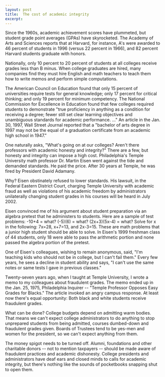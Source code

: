 ```yaml
---
layout: post
title:  The cost of academic integrity
excerpt:
---
```












Since the 1960s, academic achievement scores have plummeted, but student grade point averages (GPAs) have skyrocketed. The Academy of Arts and Sciences reports that at Harvard, for instance, A's were awarded to 46 percent of students in 1996 (versus 22 percent in 1966), and 82 percent Harvard students graduate with honors.

Nationally, only 10 percent to 20 percent of students at all colleges receive grades less than B minus. When college graduates are hired, many companies find they must hire English and math teachers to teach them how to write memos and perform simple computations.

The American Council on Education found that only 15 percent of universities require tests for general knowledge; only 17 percent for critical thinking; and only 19 percent for minimum competency. The National Commission for Excellence in Education found that few colleges required students to demonstrate "true proficiency in anything as a condition for receiving a degree; fewer still set clear learning objectives and unambiguous standards for academic performance. ..." An article in the Jan. 30, 1997, Wall Street Journal reported that a "bachelor of arts degree in 1997 may not be the equal of a graduation certificate from an academic high school in 1947."

One naturally asks, "What's going on at our colleges? Aren't there professors with academic honesty and integrity?" There are a few, but honesty and integrity can impose a high cost. Philadelphia's Temple University math professor Dr. Martin Eisen went against the tide and demanded standards. He paid the price. After 30 years at Temple, he was fired by President David Adamany.

Why? Eisen obstinately refused to lower standards. His lawsuit, in the Federal Eastern District Court, charging Temple University with academic fraud as well as violations of his academic freedom by administrators unilaterally changing student grades in his courses will be heard in July 2002.

Eisen convinced me of his argument about student preparation via an algebra pretest that he administers to students. Here are a sample of test problems: -10+4 = what? (-5)(6) = what? (2x+3)(5x-4) = what? Solve for x in the following: 7x=28, x+7=13, and 2x-3=15. These are math problems that a junior high student should be able to solve. In Eisen's 1999 freshman class of 44 students, only 18 were able to pass the arithmetic portion and none passed the algebra portion of the pretest.

One of Eisen's colleagues, wishing to remain anonymous, said, "I'm teaching kids who should not be in college, but I can't fail them." Every few years, he sees a decline in student ability and says, "I can't use the same notes or same tests I gave in previous classes."

Twenty-seven years ago, when I taught at Temple University, I wrote a memo to my colleagues about fraudulent grades. The memo ended up in the Jan. 25, 1975, Philadelphia Inquirer -- "Temple Professor Opposes Easy Grades for Blacks." The article invoked an angry campus response. At least now there's equal opportunity: Both black and white students receive fraudulent grades.

What can be done? College budgets depend on admitting warm bodies. That means we can't expect college administrators to do anything to stop unprepared students from being admitted, courses dumbed-down and fraudulent grades given. Boards of Trustees tend to be yes-men and women for the president, so we can't expect anything from them.

The money spigot needs to be turned off. Alumni, foundations and other charitable donors -- not to mention taxpayers -- should be made aware of fraudulent practices and academic dishonesty. College presidents and administrators have deaf ears and closed minds to calls for academic integrity, but there's nothing like the sounds of pocketbooks snapping shut to open them.


